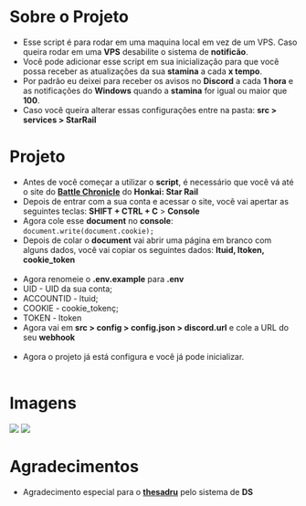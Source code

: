 # Sobre o Projeto
- Esse script é para rodar em uma maquina local em vez de um VPS. Caso queira rodar em uma **VPS** desabilite o sistema de **notificão**.
- Você pode adicionar esse script em sua inicialização para que você possa receber as atualizações da sua **stamina** a cada **x tempo**.
- Por padrão eu deixei para receber os avisos no **Discord** a cada **1 hora** e as notificações do **Windows** quando a **stamina** for igual ou maior que **100**.
- Caso você queira alterar essas configurações entre na pasta: **src > services > StarRail**

# Projeto
- Antes de você começar a utilizar o **script**, é necessário que você vá até o site do **[Battle Chronicle](https://act.hoyolab.com/app/community-game-records-sea/index.html?bbs_presentation_style=fullscreen&bbs_auth_required=true&gid=6#/hsr)** do **Honkai: Star Rail**
- Depois de entrar com a sua conta e acessar o site, você vai apertar as seguintes teclas: **SHIFT + CTRL + C** > **Console**
- Agora cole esse **document** no **console**: ```document.write(document.cookie);```<br>
- Depois de colar o **document** vai abrir uma página em branco com alguns dados, você vai copiar os seguintes dados: **ltuid, ltoken, cookie_token**<br><br>
- Agora renomeie o **.env.example** para **.env**
- UID - UID da sua conta;
- ACCOUNTID - ltuid;
- COOKIE - cookie_tokenç;
- TOKEN - ltoken
- Agora vai em **src > config > config.json > discord.url** e cole a URL do seu **webhook**<br><br>
- Agora o projeto já está configura e você já pode inicializar.<br><br>

# Imagens
<img src="https://i.imgur.com/HScftMf.png">
<img src="https://i.imgur.com/flL5ahM.png">

# Agradecimentos
* Agradecimento especial para o **[thesadru](https://github.com/thesadru/genshin.py/blob/87b509eac1cfbbe901e028e06a1caec6f7dcafbc/genshin/utility/ds.py#L47)** pelo sistema de **DS**